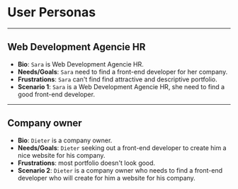 # User Personas

<!-- some introduction -->

---

<!-- a persona -->

## Web Development Agencie HR

- **Bio**: `Sara` is Web Development Agencie HR.
- **Needs/Goals**: `Sara` need to find a front-end developer for her company.
- **Frustrations**: `Sara` can't find find attractive and descriptive portfolio.
- **Scenario 1**: `Sara` is a Web Development Agencie HR, she need to find a
  good front-end developer.

---

<!-- more personas ... -->

## Company owner

- **Bio**: `Dieter` is a company owner.
- **Needs/Goals**: `Dieter` seeking out a front-end developer to create him a
  nice website for his company.
- **Frustrations**: most portfolio doesn't look good.
- **Scenario 2**: `Dieter` is a company owner who needs to find a front-end
  developer who will create for him a website for his company.

